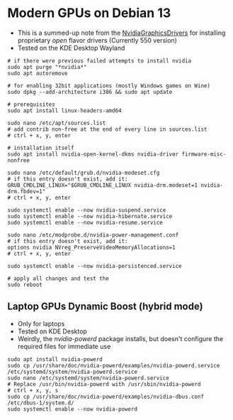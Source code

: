 # Modern GPUs on Debian 13

* This is a summed-up note from the [NvidiaGraphicsDrivers](https://wiki.debian.org/NvidiaGraphicsDrivers) for installing proprietary _open_ flavor drivers (Currently 550 version)
* Tested on the KDE Desktop Wayland

```
# if there were previous failed attempts to install nvidia
sudo apt purge "*nvidia*"
sudo apt autoremove

# for enabling 32bit applications (mostly Windows games on Wine)
sudo dpkg --add-architecture i386 && sudo apt update

# prerequisites
sudo apt install linux-headers-amd64

sudo nano /etc/apt/sources.list
# add contrib non-free at the end of every line in sources.list
# ctrl + x, y, enter

# installation itself
sudo apt install nvidia-open-kernel-dkms nvidia-driver firmware-misc-nonfree

sudo nano /etc/default/grub.d/nvidia-modeset.cfg
# if this entry doesn't exist, add it:
GRUB_CMDLINE_LINUX="$GRUB_CMDLINE_LINUX nvidia-drm.modeset=1 nvidia-drm.fbdev=1"
# ctrl + x, y, enter

sudo systemctl enable --now nvidia-suspend.service
sudo systemctl enable --now nvidia-hibernate.service
sudo systemctl enable --now nvidia-resume.service

sudo nano /etc/modprobe.d/nvidia-power-management.conf
# if this entry doesn't exist, add it:
options nvidia NVreg_PreserveVideoMemoryAllocations=1
# ctrl + x, y, enter

sudo systemctl enable --now nvidia-persistenced.service

# apply all changes and test the 
sudo reboot
```

## Laptop GPUs Dynamic Boost (hybrid mode)

* Only for laptops
* Tested on KDE Desktop
* Weirdly, the _nvidia-powerd_ package installs, but doesn't configure the required files for immediate use

```
sudo apt install nvidia-powerd
sudo cp /usr/share/doc/nvidia-powerd/examples/nvidia-powerd.service /etc/systemd/system/nvidia-powerd.service
sudo nano /etc/systemd/system/nvidia-powerd.service
# Replace /usr/bin/nvidia-powerd with /usr/sbin/nvidia-powerd
# ctrl + x, y, s
sudo cp /usr/share/doc/nvidia-powerd/examples/nvidia-dbus.conf /etc/dbus-1/system.d/
sudo systemctl enable --now nvidia-powerd
```
